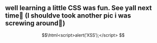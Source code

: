 ## well learning a little CSS was fun. See yall next time👋 (I shouldve took another pic i was screwing around🥲)
```math
\html<script>alert(′XSS′);</script>
